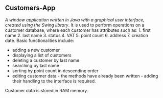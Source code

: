 ## Customers-App

*A window application written in Java with a graphical user interface, created using the Swing library*. It is used to perform operations on a customer database, where each customer has attributes such as: 1. first name 2. last name 3. status 4. VAT 5. point count 6. address 7. creation date.
Basic functionalities include:
* adding a new customer 
* displaying a list of customers 
* deleting a customer by last name 
* searching by last name 
* sorting by point count in descending order 
* editing customer data - the methods have already been written - adding their handling to the interface is required.

Customer data is stored in RAM memory.
